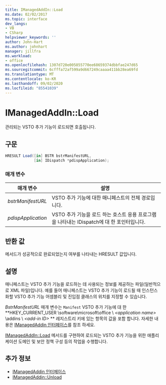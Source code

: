 ```yaml
---
title: IManagedAddIn::Load
ms.date: 02/02/2017
ms.topic: interface
dev_langs:
- VB
- CSharp
helpviewer_keywords: ''
author: John-Hart
ms.author: johnhart
manager: jillfra
ms.workload:
- office
ms.openlocfilehash: 1307d720e005855770ee68659374dbbfae247d65
ms.sourcegitcommit: 6cfffa72af599a9d667249caaaa411bb28ea69fd
ms.translationtype: MT
ms.contentlocale: ko-KR
ms.lasthandoff: 09/02/2020
ms.locfileid: "85541039"
---
```

# <a name="imanagedaddinload"></a>IManagedAddIn::Load
  관리되는 VSTO 추가 기능이 로드되면 호출됩니다.

## <a name="syntax"></a>구문

```csharp
HRESULT Load([in] BSTR bstrManifestURL,
             [in] IDispatch *pdispApplication);
```

### <a name="parameters"></a>매개 변수

|매개 변수|설명|
|---------------|-----------------|
|*bstrManifestURL*|VSTO 추가 기능에 대한 매니페스트의 전체 경로입니다.|
|*pdispApplication*|VSTO 추가 기능을 로드 하는 호스트 응용 프로그램을 나타내는 IDispatch에 대 한 포인터입니다.|

## <a name="return-value"></a>반환 값
 메서드가 성공적으로 완료되었는지 여부를 나타내는 HRESULT 값입니다.

## <a name="remarks"></a>설명
 매니페스트는 VSTO 추가 기능을 로드하는 데 사용되는 정보를 제공하는 파일(일반적으로 XML 파일)입니다. 예를 들어 매니페스트는 VSTO 추가 기능이 로드될 때 인스턴스화할 VSTO 추가 기능 어셈블리 및 진입점 클래스의 위치를 지정할 수 있습니다.

 *BstrManifestURL* 매개 변수는 `Manifest` VSTO 추가 기능에 대 한 **HKEY_CURRENT_USER \software\microsoft\office \\ _\<application name>_ \addins \\ _\<add-in ID>_ ** 레지스트리 키에 있는 항목의 값을 포함 합니다. 자세한 내용은 [IManagedAddin 인터페이스](../vsto/imanagedaddin-interface.md)를 참조 하세요.

 [IManagedAddIn::Load](../vsto/imanagedaddin-load.md) 메서드를 구현하여 로드되는 VSTO 추가 기능을 위한 애플리케이션 도메인 및 보안 정책 구성 등의 작업을 수행합니다.

## <a name="see-also"></a>추가 정보
- [IManagedAddin 인터페이스](../vsto/imanagedaddin-interface.md)
- [IManagedAddin::Unload](../vsto/imanagedaddin-unload.md)
